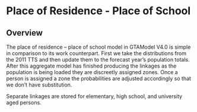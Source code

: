 # Place of Residence - Place of School

## Overview

The place of residence – place of school model in GTAModel V4.0 is simple in comparison to its work counterpart.  First we take the distributions from the 2011 TTS and then update them to the forecast year’s population totals.  After this aggregate model has finished producing the linkages as the population is being loaded they are discreetly assigned zones.  Once a person is assigned a zone the probabilities are adjusted accordingly so that we don’t have substitution.

Separate linkages are stored for elementary, high school, and university aged persons.
